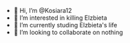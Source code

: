 - 👋 Hi, I’m @Kosiara12
- 👀 I’m interested in killing Elzbieta
- 🌱 I’m currently studing Elzbieta's life
- 💞️ I’m looking to collaborate on nothing

<!---
Kosiara12/Kosiara12 is a ✨ special ✨ repository because its `README.md` (this file) appears on your GitHub profile.
You can click the Preview link to take a look at your changes.
--->
